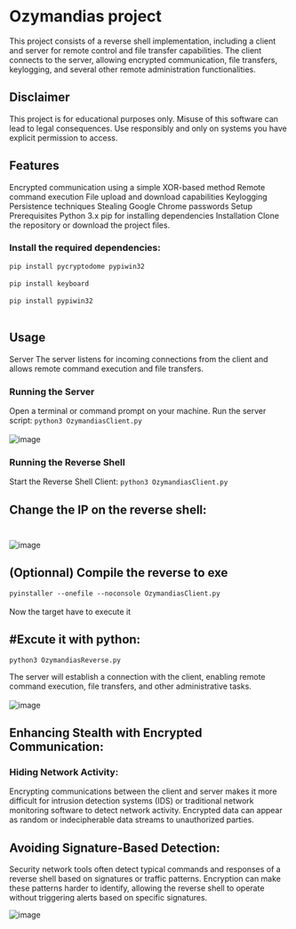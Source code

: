 # Ozymandias project

This project consists of a reverse shell implementation, including a client and server for remote control and file transfer capabilities. The client connects to the server, allowing encrypted communication, file transfers, keylogging, and several other remote administration functionalities.

## Disclaimer

This project is for educational purposes only. Misuse of this software can lead to legal consequences. Use responsibly and only on systems you have explicit permission to access.


## Features

Encrypted communication using a simple XOR-based method
Remote command execution
File upload and download capabilities
Keylogging
Persistence techniques
Stealing Google Chrome passwords
Setup
Prerequisites
Python 3.x
pip for installing dependencies
Installation
Clone the repository or download the project files.

### Install the required dependencies:

`pip install pycryptodome pypiwin32` <br/><br/>
`pip install keyboard` <br/><br/>
`pip install pypiwin32` <br/><br/>

## Usage
Server
The server listens for incoming connections from the client and allows remote command execution and file transfers.

### Running the Server
Open a terminal or command prompt on your machine.
Run the server script:
`python3 OzymandiasClient.py`<br/><br/>
![image](https://github.com/HeaZzY/Ozymandias/assets/80423488/8e8a6127-4136-4dc8-b743-1d2ddc37961d)

### Running the Reverse Shell


Start the Reverse Shell Client:
`python3 OzymandiasClient.py`

## Change the IP on the reverse shell:<br/><br/>
![image](https://github.com/HeaZzY/Ozymandias/assets/80423488/7edfe3af-e0c7-43fa-ac80-928f68a14a75)


## (Optionnal) Compile the reverse to exe

`pyinstaller --onefile --noconsole OzymandiasClient.py`<br/><br/>
Now the target have to execute it<br/>

## #Excute it with python:
`python3 OzymandiasReverse.py`

The server will establish a connection with the client, enabling remote command execution, file transfers, and other administrative tasks.<br/><br/>
![image](https://github.com/HeaZzY/Ozymandias/assets/80423488/87ec58db-5681-43de-a375-ccf5c3182c38)

## Enhancing Stealth with Encrypted Communication:

### Hiding Network Activity:

Encrypting communications between the client and server makes it more difficult for intrusion detection systems (IDS) or traditional network monitoring software to detect network activity. Encrypted data can appear as random or indecipherable data streams to unauthorized parties.

## Avoiding Signature-Based Detection:

Security network tools often detect typical commands and responses of a reverse shell based on signatures or traffic patterns. Encryption can make these patterns harder to identify, allowing the reverse shell to operate without triggering alerts based on specific signatures.

![image](https://github.com/HeaZzY/Ozymandias/assets/80423488/6a81b840-30f7-4185-bd70-9a040daae598)

